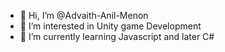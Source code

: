 - 👋 Hi, I’m @Advaith-Anil-Menon
- 👀 I’m interested in Unity game Development 
- 🌱 I’m currently learning Javascript and later C#


